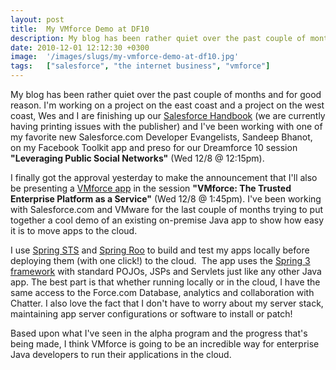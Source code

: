 ```yaml
---
layout: post
title:  My VMforce Demo at DF10
description: My blog has been rather quiet over the past couple of months and for good reason. Im working on a project on the east coast and a project on the west coast, Wes and I are finishing up our Salesforce Handbook (we are currently having printing issues with the publisher) and Ive been working with one of my favorite new Salesforce.com Developer Evangelists, Sandeep Bhanot, on my Facebook Toolkit app and preso for our Dreamforce 10 session Leveraging Public Social Networks  (Wed 12/8 @ 12-15pm). I fi
date: 2010-12-01 12:12:30 +0300
image:  '/images/slugs/my-vmforce-demo-at-df10.jpg'
tags:   ["salesforce", "the internet business", "vmforce"]
---
```

<p>My blog has been rather quiet over the past couple of months and for good reason. I'm working on a project on the east coast and a project on the west coast, Wes and I are finishing up our <a href="http://salesforcehandbook.wordpress.com/">Salesforce Handbook</a> (we are currently having printing issues with the publisher) and I've been working with one of my favorite new Salesforce.com Developer Evangelists, Sandeep Bhanot, on my Facebook Toolkit app and preso for our Dreamforce 10 session <strong>"Leveraging Public Social Networks"</strong> (Wed 12/8 @ 12:15pm).</p>
<p>I finally got the approval yesterday to make the announcement that I'll also be presenting a <a href="http://www.vmforce.com/" target="_blank">VMforce app</a> in the session <strong>"VMforce: The Trusted Enterprise Platform as a Service"</strong> (Wed 12/8 @ 1:45pm). I've been working with Salesforce.com and VMware for the last couple of months trying to put together a cool demo of an existing on-premise Java app to show how easy it is to move apps to the cloud.</p>
<p>I use <a href="http://www.springsource.com/developer/sts"target="_blank">Spring STS</a> and <a href="http://www.springsource.org/roo"target="_blank">Spring Roo</a> to build and test my apps locally before deploying them (with one click!) to the cloud.  The app uses the <a href="http://www.springsource.org/" target="_blank">Spring 3 framework</a> with standard POJOs, JSPs and Servlets just like any other Java app. The best part is that whether running locally or in the cloud, I have the same access to the Force.com Database, analytics and collaboration with Chatter. I also love the fact that I don't have to worry about my server stack, maintaining app server configurations or software to install or patch!</p>
<p>Based upon what I've seen in the alpha program and the progress that's being made, I think VMforce is going to be an incredible way for enterprise Java developers to run their applications in the cloud.</p>
